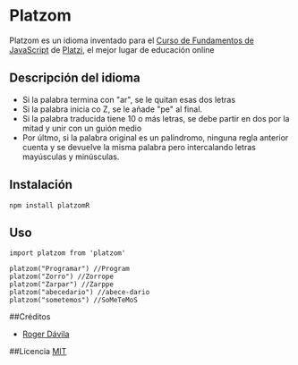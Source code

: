 # Platzom

Platzom es un idioma inventado para el [Curso de Fundamentos de JavaScript](https://platzi.com/js) de [Platzi](https://platzi.com), el mejor lugar de educación online

## Descripción del idioma
- Si la palabra termina con "ar", se le quitan esas dos letras
- Si la palabra inicia co Z, se le añade "pe" al final.
- Si la palabra traducida tiene 10 o más letras, se debe partir en dos por la mitad y unir con un guión medio
- Por últmo, si la palabra original es un palíndromo, ninguna regla anterior cuenta y se devuelve la misma palabra pero   intercalando letras mayúsculas y minúsculas.

## Instalación
```
npm install platzomR
```

## Uso
```
import platzom from 'platzom'

platzom("Programar") //Program
platzom("Zorro") //Zorrope
platzom("Zarpar") //Zarppe
platzom("abecedario") //abece-dario
platzom("sometemos") //SoMeTeMoS
```

##Créditos
- [Roger Dávila](https://www.facebook.com/Rogery.Davila)

##Licencia
[MIT](https://opensource.org/licenses/MIT)
